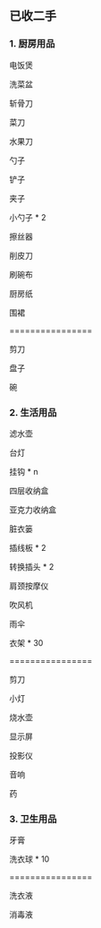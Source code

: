 ## 已收二手

### 1. 厨房用品

电饭煲

洗菜盆

斩骨刀

菜刀

水果刀

勺子

铲子

夹子

小勺子 * 2

擦丝器

削皮刀

刷碗布

厨房纸

围裙

================

剪刀

盘子

碗

### 2. 生活用品

滤水壶

台灯

挂钩 * n

四层收纳盒

亚克力收纳盒

脏衣篓

插线板 * 2

转换插头 * 2

肩颈按摩仪

吹风机

雨伞

衣架 * 30

================

剪刀

小灯

烧水壶

显示屏

投影仪

音响

药



### 3. 卫生用品

牙膏

洗衣球 * 10

================

洗衣液

消毒液
